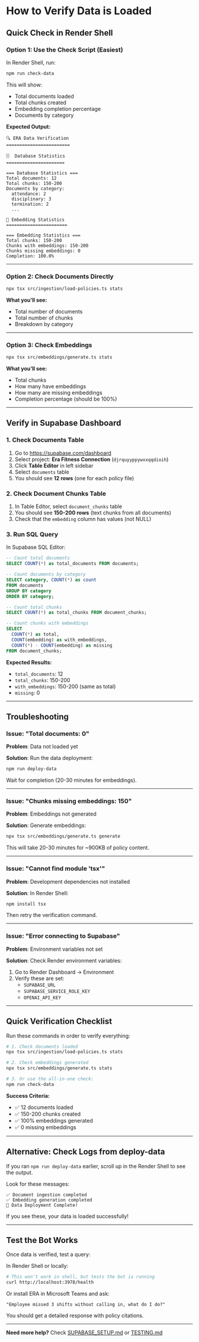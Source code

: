 # How to Verify Data is Loaded

## Quick Check in Render Shell

### Option 1: Use the Check Script (Easiest)

In Render Shell, run:
```bash
npm run check-data
```

This will show:
- Total documents loaded
- Total chunks created
- Embedding completion percentage
- Documents by category

**Expected Output:**
```
🔍 ERA Data Verification
========================

🗄️  Database Statistics
======================

=== Database Statistics ===
Total documents: 12
Total chunks: 150-200
Documents by category:
  attendance: 2
  disciplinary: 3
  termination: 2
  ...

🧠 Embedding Statistics
=======================

=== Embedding Statistics ===
Total chunks: 150-200
Chunks with embeddings: 150-200
Chunks missing embeddings: 0
Completion: 100.0%
```

---

### Option 2: Check Documents Directly

```bash
npx tsx src/ingestion/load-policies.ts stats
```

**What you'll see:**
- Total number of documents
- Total number of chunks
- Breakdown by category

---

### Option 3: Check Embeddings

```bash
npx tsx src/embeddings/generate.ts stats
```

**What you'll see:**
- Total chunks
- How many have embeddings
- How many are missing embeddings
- Completion percentage (should be 100%)

---

## Verify in Supabase Dashboard

### 1. Check Documents Table

1. Go to https://supabase.com/dashboard
2. Select project: **Era Fitness Connection** (`djrquyyppywxxqqdioih`)
3. Click **Table Editor** in left sidebar
4. Select `documents` table
5. You should see **12 rows** (one for each policy file)

### 2. Check Document Chunks Table

1. In Table Editor, select `document_chunks` table
2. You should see **150-200 rows** (text chunks from all documents)
3. Check that the `embedding` column has values (not NULL)

### 3. Run SQL Query

In Supabase SQL Editor:

```sql
-- Count total documents
SELECT COUNT(*) as total_documents FROM documents;

-- Count documents by category
SELECT category, COUNT(*) as count
FROM documents
GROUP BY category
ORDER BY category;

-- Count total chunks
SELECT COUNT(*) as total_chunks FROM document_chunks;

-- Count chunks with embeddings
SELECT
  COUNT(*) as total,
  COUNT(embedding) as with_embeddings,
  COUNT(*) - COUNT(embedding) as missing
FROM document_chunks;
```

**Expected Results:**
- `total_documents`: 12
- `total_chunks`: 150-200
- `with_embeddings`: 150-200 (same as total)
- `missing`: 0

---

## Troubleshooting

### Issue: "Total documents: 0"

**Problem**: Data not loaded yet

**Solution**: Run the data deployment:
```bash
npm run deploy-data
```

Wait for completion (20-30 minutes for embeddings).

---

### Issue: "Chunks missing embeddings: 150"

**Problem**: Embeddings not generated

**Solution**: Generate embeddings:
```bash
npx tsx src/embeddings/generate.ts generate
```

This will take 20-30 minutes for ~900KB of policy content.

---

### Issue: "Cannot find module 'tsx'"

**Problem**: Development dependencies not installed

**Solution**: In Render Shell:
```bash
npm install tsx
```

Then retry the verification command.

---

### Issue: "Error connecting to Supabase"

**Problem**: Environment variables not set

**Solution**: Check Render environment variables:
1. Go to Render Dashboard → Environment
2. Verify these are set:
   - `SUPABASE_URL`
   - `SUPABASE_SERVICE_ROLE_KEY`
   - `OPENAI_API_KEY`

---

## Quick Verification Checklist

Run these commands in order to verify everything:

```bash
# 1. Check documents loaded
npx tsx src/ingestion/load-policies.ts stats

# 2. Check embeddings generated
npx tsx src/embeddings/generate.ts stats

# 3. Or use the all-in-one check:
npm run check-data
```

**Success Criteria:**
- ✅ 12 documents loaded
- ✅ 150-200 chunks created
- ✅ 100% embeddings generated
- ✅ 0 missing embeddings

---

## Alternative: Check Logs from deploy-data

If you ran `npm run deploy-data` earlier, scroll up in the Render Shell to see the output.

Look for these messages:
```
✅ Document ingestion completed
✅ Embedding generation completed
🎉 Data Deployment Complete!
```

If you see these, your data is loaded successfully!

---

## Test the Bot Works

Once data is verified, test a query:

In Render Shell or locally:
```bash
# This won't work in shell, but tests the bot is running
curl http://localhost:3978/health
```

Or install ERA in Microsoft Teams and ask:
```
"Employee missed 3 shifts without calling in, what do I do?"
```

You should get a detailed response with policy citations.

---

**Need more help?** Check [SUPABASE_SETUP.md](SUPABASE_SETUP.md) or [TESTING.md](TESTING.md)